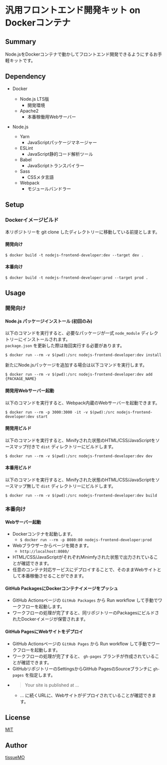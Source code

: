 汎用フロントエンド開発キット on Dockerコンテナ
====

## Summary

Node.jsをDockerコンテナで動かしてフロントエンド開発できるようにするお手軽キットです。  


## Dependency

- Docker
  - Node.js LTS版
    - 開発環境
  - Apache2
    - 本番稼働用Webサーバー

- Node.js
  - Yarn
    - JavaScriptパッケージマネージャー
  - ESLint
    - JavaScript静的コード解析ツール
  - Babel
    - JavaScriptトランスパイラー
  - Sass
    - CSSメタ言語
  - Webpack
    - モジュールバンドラー


## Setup

### Dockerイメージビルド

本リポジトリーを git clone したディレクトリーに移動している前提とします。  

#### 開発向け

`$ docker build -t nodejs-frontend-developer:dev --target dev .`

#### 本番向け

`$ docker build -t nodejs-frontend-developer:prod --target prod .`


## Usage

### 開発向け

#### Node.js パッケージインストール (初回のみ)

以下のコマンドを実行すると、必要なパッケージが一式 `node_module` ディレクトリーにインストールされます。  
`package.json` を更新した際は毎回実行する必要があります。  

`$ docker run --rm -v $(pwd):/src nodejs-frontend-developer:dev install`  

新たにNode.jsパッケージを追加する場合は以下コマンドを実行します。  

`$ docker run --rm -v $(pwd):/src nodejs-frontend-developer:dev add {PACKAGE_NAME}`  


#### 開発用Webサーバー起動

以下のコマンドを実行すると、Webpack内蔵のWebサーバーを起動できます。

`$ docker run --rm -p 3000:3000 -it -v $(pwd):/src nodejs-frontend-developer:dev start`


#### 開発用ビルド

以下のコマンドを実行すると、Minifyされた状態のHTML/CSS/JavaScriptをソースマップ付きで `dist` ディレクトリーにビルドします。

`$ docker run --rm -v $(pwd):/src nodejs-frontend-developer:dev dev`


#### 本番用ビルド

以下のコマンドを実行すると、Minifyされた状態のHTML/CSS/JavaScriptをソースマップ無しで `dist` ディレクトリーにビルドします。

`$ docker run --rm -v $(pwd):/src nodejs-frontend-developer:dev build`


### 本番向け

#### Webサーバー起動

- Dockerコンテナを起動します。
  - `$ docker run --rm -p 8080:80 nodejs-frontend-developer:prod`
- Webブラウザーからページを開きます。
  - `http://localhost:8080/`
- HTML/CSS/JavaScriptがそれぞれMinimfyされた状態で出力されていることが確認できます。
- 任意のコンテナ対応サービスにデプロイすることで、そのままWebサイトとして本番稼働させることができます。

#### GitHub PackagesにDockerコンテナイメージをプッシュ

- GitHub Actionsページの `GitHub Packages` から Run workflow して手動でワークフローを起動します。  
- ワークフローの処理が完了すると、同リポジトリーのPackagesにビルドされたDockerイメージが保管されます。  

#### GitHub PagesにWebサイトをデプロイ

- GitHub Actionsページの `GitHub Pages` から Run workflow して手動でワークフローを起動します。  
- ワークフローの処理が完了すると、 `gh-pages` ブランチが作成されていることが確認できます。
- GitHubリポジトリーのSettingsからGitHub PagesのSourceブランチに `gh-pages` を指定します。
- >Your site is published at ...
  - ... に続くURLに、Webサイトがデプロイされていることが確認できます。


## License

[MIT](LICENSE.md)


## Author

[tissueMO](https://github.com/tissueMO)
